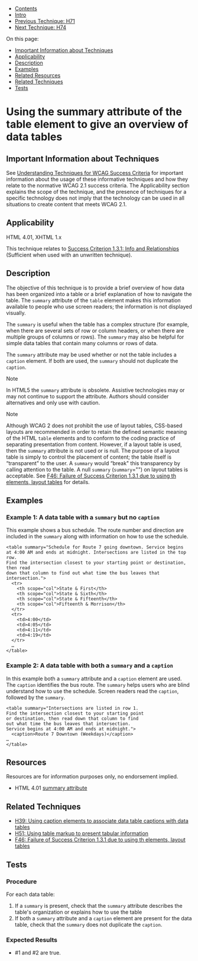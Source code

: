 -   [Contents](https://www.w3.org/WAI/WCAG21/Techniques/#techniques "Table of Contents")
-   [Intro](https://www.w3.org/WAI/WCAG21/Techniques/#introduction "Introduction to Techniques")
-   [Previous Technique: H71](H71)
-   [Next Technique: H74](H74)

On this page:

-   [Important Information about Techniques](#important-information)
-   [Applicability](#applicability)
-   [Description](#description)
-   [Examples](#examples)
-   [Related Resources](#resources)
-   [Related Techniques](#related)
-   [Tests](#tests)

Using the summary attribute of the table element to give an overview of data tables
===================================================================================

Important Information about Techniques
--------------------------------------

See [Understanding Techniques for WCAG Success Criteria](https://www.w3.org/WAI/WCAG21/Understanding/understanding-techniques) for important information about the usage of these informative techniques and how they relate to the normative WCAG 2.1 success criteria. The Applicability section explains the scope of the technique, and the presence of techniques for a specific technology does not imply that the technology can be used in all situations to create content that meets WCAG 2.1.

Applicability
-------------

HTML 4.01, XHTML 1.x

This technique relates to [Success Criterion 1.3.1: Info and Relationships](https://www.w3.org/WAI/WCAG21/Understanding/info-and-relationships) (Sufficient when used with an unwritten technique).

Description
-----------

The objective of this technique is to provide a brief overview of how data has been organized into a table or a brief explanation of how to navigate the table. The `summary` attribute of the `table` element makes this information available to people who use screen readers; the information is not displayed visually.

The `summary` is useful when the table has a complex structure (for example, when there are several sets of row or column headers, or when there are multiple groups of columns or rows). The `summary` may also be helpful for simple data tables that contain many columns or rows of data.

The `summary` attribute may be used whether or not the table includes a `caption` element. If both are used, the `summary` should not duplicate the `caption`.

Note

In HTML5 the `summary` attribute is obsolete. Assistive technologies may or may not continue to support the attribute. Authors should consider alternatives and only use with caution.

Note

Although WCAG 2 does not prohibit the use of layout tables, CSS-based layouts are recommended in order to retain the defined semantic meaning of the HTML `table` elements and to conform to the coding practice of separating presentation from content. However, if a layout table is used, then the `summary` attribute is not used or is null. The purpose of a layout table is simply to control the placement of content; the table itself is “transparent" to the user. A `summary` would “break" this transparency by calling attention to the table. A null `summary` (`summary`="") on layout tables is acceptable. See [F46: Failure of Success Criterion 1.3.1 due to using th elements, layout tables](https://www.w3.org/WAI/WCAG21/Techniques/failures/F46) for details.

Examples
--------

### Example 1: A data table with a `summary` but no `caption`

This example shows a bus schedule. The route number and direction are included in the `summary` along with information on how to use the schedule.

    <table summary="Schedule for Route 7 going downtown. Service begins 
    at 4:00 AM and ends at midnight. Intersections are listed in the top row. 
    Find the intersection closest to your starting point or destination, then read 
    down that column to find out what time the bus leaves that intersection.">
      <tr>
        <th scope="col">State & First</th>
        <th scope="col">State & Sixth</th>
        <th scope="col">State & Fifteenth</th>
        <th scope="col">Fifteenth & Morrison</th>
      </tr>
      <tr>
        <td>4:00</td>
        <td>4:05</td>
        <td>4:11</td>
        <td>4:19</td>
      </tr>
      …
    </table>  

### Example 2: A data table with both a `summary` and a `caption`

In this example both a `summary` attribute and a `caption` element are used. The `caption` identifies the bus route. The `summary` helps users who are blind understand how to use the schedule. Screen readers read the `caption`, followed by the `summary`.

    <table summary="Intersections are listed in row 1. 
    Find the intersection closest to your starting point 
    or destination, then read down that column to find 
    out what time the bus leaves that intersection.  
    Service begins at 4:00 AM and ends at midnight.">
      <caption>Route 7 Downtown (Weekdays)</caption>
    …
    </table>

Resources
---------

Resources are for information purposes only, no endorsement implied.

-   HTML 4.01 [summary attribute](https://www.w3.org/TR/html4/struct/tables.html#adef-summary)

Related Techniques
------------------

-   [H39: Using caption elements to associate data table captions with data tables](https://www.w3.org/WAI/WCAG21/Techniques/html/H39)
-   [H51: Using table markup to present tabular information](https://www.w3.org/WAI/WCAG21/Techniques/html/H51)
-   [F46: Failure of Success Criterion 1.3.1 due to using th elements, layout tables](https://www.w3.org/WAI/WCAG21/Techniques/failures/F46)

Tests
-----

### Procedure

For each data table:

1.  If a `summary` is present, check that the `summary` attribute describes the table's organization or explains how to use the table
2.  If both a `summary` attribute and a `caption` element are present for the data table, check that the `summary` does not duplicate the `caption`.

### Expected Results

-   \#1 and \#2 are true.
